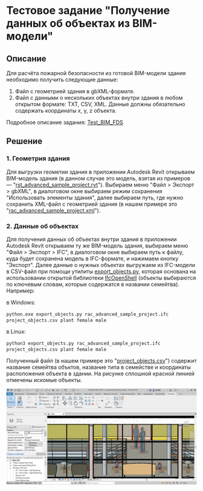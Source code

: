 # Тестовое задание "Получение данных об объектах из BIM-модели"

## Описание

Для расчёта пожарной безопасности из готовой BIM-модели здания необходимо получить следующие данные:
1. Файл с геометрией здания в gbXML-формате.
2. Файл с данными о нескольких объектах внутри здания в любом открытом формате: TXT, CSV, XML. Данные должны обязательно содержать координаты x, y, z объекта.

Подробное описание задания: [Test_BIM_FDS](https://github.com/lotus-uems/Test_BIM_FDS)

## Решение

### 1. Геометрия здания

Для выгрузки геометии здания в приложении Autodesk Revit открываем BIM-модель здания (в данном случае это модель, взятая из примеров — "[rst_advanced_sample_project.rvt](rst_advanced_sample_project.rvt)"). Выбираем меню "Файл > Экспорт > gbXML", в диалоговом окне выбираем режим сохранения "Использовать элементы здания", далее выбираем путь, где нужно сохранить XML-файл с геометрией здания (в нашем примере это "[rac_advanced_sample_project.xml](rac_advanced_sample_project.xml)").

### 2. Данные об объектах

Для получения данных об объектах внутри здания в приложении Autodesk Revit открываем ту же BIM-модель здания, выбираем меню "Файл > Экспорт > IFC", в диалоговом окне выбираем путь к файлу, куда будет сохранена модель в IFC-формате, и нажимаем кнопку "Экспорт". Далее данные о нужных объектах выгружаем из IFC-модели в CSV-файл при помощи утилиты [export_objects.py](export_objects.py), которая основана на использовании открытой библиотеки [IfcOpenShell](https://wiki.osarch.org/index.php?title=IfcOpenShell) (объекты выбираются по ключевым словам, которые содержатся в названии семейтва). Например:

в Windows:
```
python.exe export_objects.py rac_advanced_sample_project.ifc project_objects.csv plant female male
```
в Linux:
```
python3 export_objects.py rac_advanced_sample_project.ifc project_objects.csv plant female male
```
Полученный файл (в нашем примере это "[project_objects.csv](project_objects.csv)") содержит название семейтва объктов, название типа в семействе и координаты расположения объекта в здании.
На рисунке сплошной красной линией отмечены искомые объекты.

![Desired objects](project_objects.png)
